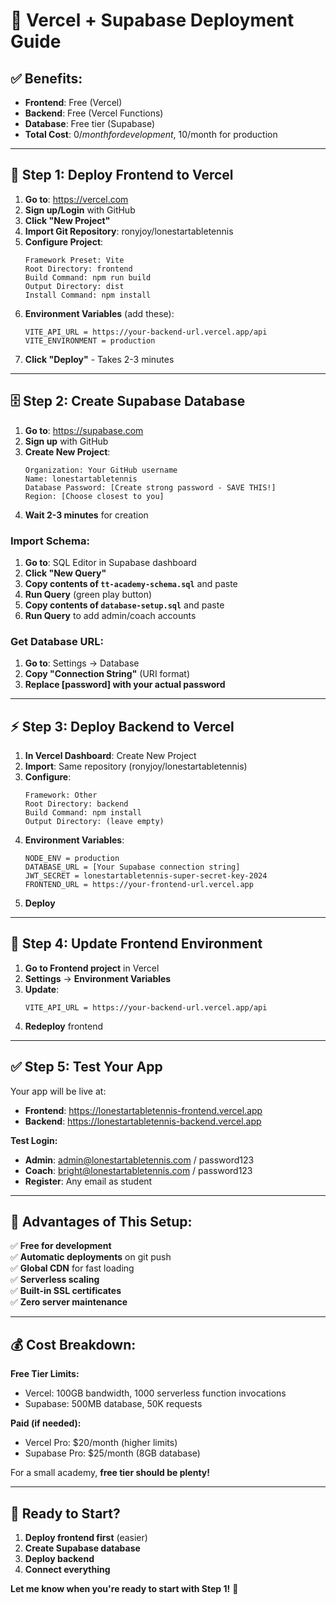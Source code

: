# 🚀 Vercel + Supabase Deployment Guide

## ✅ **Benefits:**
- **Frontend**: Free (Vercel)
- **Backend**: Free (Vercel Functions)  
- **Database**: Free tier (Supabase)
- **Total Cost**: $0/month for development, ~$10/month for production

---

## 🎯 **Step 1: Deploy Frontend to Vercel**

1. **Go to**: https://vercel.com
2. **Sign up/Login** with GitHub
3. **Click "New Project"**
4. **Import Git Repository**: ronyjoy/lonestartabletennis
5. **Configure Project**:
   ```
   Framework Preset: Vite
   Root Directory: frontend
   Build Command: npm run build  
   Output Directory: dist
   Install Command: npm install
   ```
6. **Environment Variables** (add these):
   ```
   VITE_API_URL = https://your-backend-url.vercel.app/api
   VITE_ENVIRONMENT = production
   ```
7. **Click "Deploy"** - Takes 2-3 minutes

---

## 🗄️ **Step 2: Create Supabase Database**

1. **Go to**: https://supabase.com
2. **Sign up** with GitHub
3. **Create New Project**:
   ```
   Organization: Your GitHub username
   Name: lonestartabletennis
   Database Password: [Create strong password - SAVE THIS!]
   Region: [Choose closest to you]
   ```
4. **Wait 2-3 minutes** for creation

### **Import Schema:**
1. **Go to**: SQL Editor in Supabase dashboard
2. **Click "New Query"**
3. **Copy contents of `tt-academy-schema.sql`** and paste
4. **Run Query** (green play button)
5. **Copy contents of `database-setup.sql`** and paste  
6. **Run Query** to add admin/coach accounts

### **Get Database URL:**
1. **Go to**: Settings → Database
2. **Copy "Connection String"** (URI format)
3. **Replace [password] with your actual password**

---

## ⚡ **Step 3: Deploy Backend to Vercel**

1. **In Vercel Dashboard**: Create New Project
2. **Import**: Same repository (ronyjoy/lonestartabletennis)  
3. **Configure**:
   ```
   Framework: Other
   Root Directory: backend
   Build Command: npm install
   Output Directory: (leave empty)
   ```
4. **Environment Variables**:
   ```
   NODE_ENV = production
   DATABASE_URL = [Your Supabase connection string]
   JWT_SECRET = lonestartabletennis-super-secret-key-2024
   FRONTEND_URL = https://your-frontend-url.vercel.app
   ```
5. **Deploy**

---

## 🔧 **Step 4: Update Frontend Environment**

1. **Go to Frontend project** in Vercel
2. **Settings** → **Environment Variables**  
3. **Update**:
   ```
   VITE_API_URL = https://your-backend-url.vercel.app/api
   ```
4. **Redeploy** frontend

---

## ✅ **Step 5: Test Your App**

Your app will be live at:
- **Frontend**: https://lonestartabletennis-frontend.vercel.app
- **Backend**: https://lonestartabletennis-backend.vercel.app

**Test Login:**
- **Admin**: admin@lonestartabletennis.com / password123
- **Coach**: bright@lonestartabletennis.com / password123
- **Register**: Any email as student

---

## 🎯 **Advantages of This Setup:**

✅ **Free for development**  
✅ **Automatic deployments** on git push  
✅ **Global CDN** for fast loading  
✅ **Serverless scaling**  
✅ **Built-in SSL certificates**  
✅ **Zero server maintenance**

---

## 💰 **Cost Breakdown:**

**Free Tier Limits:**
- Vercel: 100GB bandwidth, 1000 serverless function invocations
- Supabase: 500MB database, 50K requests

**Paid (if needed):**
- Vercel Pro: $20/month (higher limits)
- Supabase Pro: $25/month (8GB database)

For a small academy, **free tier should be plenty!**

---

## 🚀 **Ready to Start?**

1. **Deploy frontend first** (easier)
2. **Create Supabase database**  
3. **Deploy backend**
4. **Connect everything**

**Let me know when you're ready to start with Step 1!** 🎯